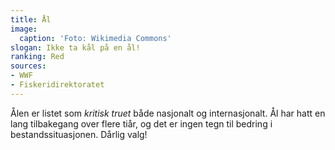 ```yaml
---
title: Ål
image:
  caption: 'Foto: Wikimedia Commons'
slogan: Ikke ta kål på en ål!
ranking: Red
sources:
- WWF
- Fiskeridirektoratet
---
```


Ålen er listet som _kritisk truet_ både nasjonalt og internasjonalt. Ål har hatt en lang tilbakegang over flere tiår, og det er ingen tegn til bedring i bestandssituasjonen. Dårlig valg!
